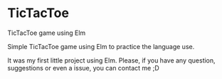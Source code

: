 # TicTacToe
TicTacToe game using Elm

Simple TicTacToe game using Elm to practice the language use. 

It was my first little project using Elm. Please, if you have any question, suggestions or even a issue, you can contact me ;D
